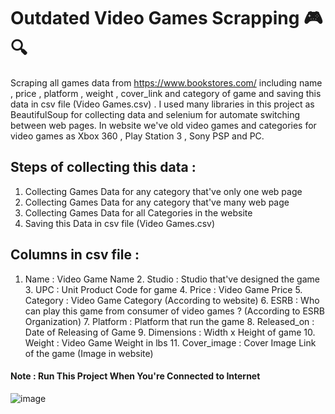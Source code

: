 # Outdated Video Games Scrapping 🎮🔍
Scraping all games data from https://www.bookstores.com/ including name , price , platform , weight , cover_link and category of game and saving this data in csv file (Video Games.csv) .
 I used many libraries in this project as BeautifulSoup for collecting data and selenium for automate switching between web pages.
In website we've old video games and categories for video games as Xbox 360 , Play Station 3 , Sony PSP and PC.

## Steps of collecting this data :
   1.   Collecting Games Data for any category that've only one web page 
   2.   Collecting Games Data for any category that've many web page
   3.   Collecting Games Data for all Categories in the website
   4.   Saving this Data in csv file (Video Games.csv)
 
## Columns in csv file :
   1. Name : Video Game Name
    2. Studio : Studio that've designed the game
    3. UPC : Unit Product Code for game
    4. Price :  Video Game Price
    5. Category :  Video Game Category (According to website)
    6. ESRB :  Who can play this game from consumer of video games ?    (According to  ESRB Organization)
    7. Platform : Platform that run the game
    8. Released_on : Date of Releasing of Game 
    9. Dimensions : Width x Height of game 
    10. Weight : Video Game Weight in lbs
    11. Cover_image : Cover Image Link of the game (Image in website)

#### Note   : **Run This Project When You're Connected to Internet**  

![image](https://user-images.githubusercontent.com/78029611/191992363-2540777b-4110-494f-9bd0-17b67bb763b5.png)
